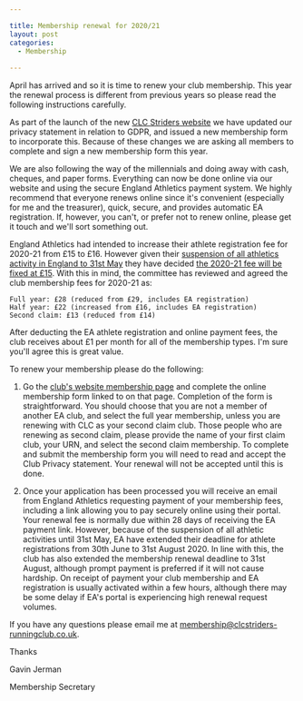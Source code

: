 ```yaml
---

title: Membership renewal for 2020/21
layout: post
categories:
  - Membership
  
---
```


April has arrived and so it is time to renew your club membership. This year the renewal process is different from previous years so please read the following instructions carefully.
 
As part of the launch of the new [CLC Striders website](https://clcstriders-runningclub.co.uk) we have updated our privacy statement in relation to GDPR, and issued a new membership form to incorporate this. Because of these changes we are asking all members to complete and sign a new membership form this year.
 
We are also following the way of the millennials and doing away with cash, cheques, and paper forms. Everything can now be done online via our website and using the secure England Athletics payment system. We highly recommend that everyone renews online since it's convenient (especially for me and the treasurer), quick, secure, and provides automatic EA registration. If, however, you can't, or prefer not to renew online, please get it touch and we'll sort something out.
 
England Athletics had intended to increase their athlete registration fee for 2020-21 from £15 to £16. However given their [suspension of all athletics activity in England to 31st May](https://clcstriders-runningclub.co.uk/news/2020-03-24-england-athletics-coronavirus-statement-update) they have decided [the 2020-21 fee will be fixed at £15](https://clcstriders-runningclub.co.uk/news/2020-03-26-england-atheltics-membership-statement). With this in mind, the committee has reviewed and agreed the club membership fees for 2020-21 as:
 
    Full year: £28 (reduced from £29, includes EA registration)
    Half year: £22 (increased from £16, includes EA registration)
    Second claim: £13 (reduced from £14)
 
After deducting the EA athlete registration and online payment fees, the club receives about £1 per month for all of the membership types. I'm sure you'll agree this is great value.
 
To renew your membership please do the following:

1. Go the [club's website membership page](https://clcstriders-runningclub.co.uk/membership) and complete the online membership form linked to on that page.
Completion of the form is straightforward. You should choose that you are not a member of another EA club, and select the full year membership, unless you are renewing with CLC as your second claim club. Those people who are renewing as second claim, please provide the name of your first claim club, your URN, and select the second claim membership.
To complete and submit the membership form you will need to read and accept the Club Privacy statement. Your renewal will not be accepted until this is done.
 
2. Once your application has been processed you will receive an email from England Athletics requesting payment of your membership fees, including a link allowing you to pay securely online using their portal.
Your renewal fee is normally due within 28 days of receiving the EA payment link. However, because of the suspension of all athletic activities until 31st May, EA have extended their deadline for athlete registrations from 30th June to 31st August 2020. In line with this, the club has also extended the membership renewal deadline to 31st August, although prompt payment is preferred if it will not cause hardship.
On receipt of payment your club membership and EA registration is usually activated within a few hours, although there may be some delay if EA's portal is experiencing high renewal request volumes.
 
If you have any questions please email me at <membership@clcstriders-runningclub.co.uk>.

Thanks

Gavin Jerman

Membership Secretary
